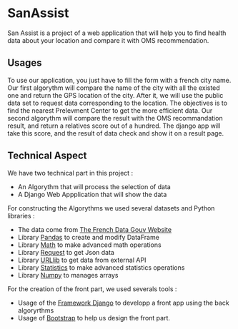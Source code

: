 # SanAssist

San Assist is a project of a web application that will help you to find health data about your location and compare it with OMS recommendation.

## Usages

To use our application, you just have to fill the form with a french city name.   
Our first algorythm will compare the name of the city with all the existed one and return the GPS location of the city. 
After it, we will use the public data set to request data corresponding to the location. The objectives is to find the nearest Prelevment Center to get the more efficient data. 
Our second algorythm will compare the result with the OMS recommandation result, and return a relatives score out of a hundred. 
The django app will take this score, and the result of data check and show it on a result page.


## Technical Aspect 

We have two technical part in this project :   
- An Algorythm that will process the selection of data
- A Django Web Appplication that will show the data

For constructing the Algorythms we used several datasets and Python libraries : 

- The data come from [The French Data Gouv Website](https://www.data.gouv.fr/fr/)
- Library [Pandas](https://pandas.pydata.org/) to create and modify DataFrame
- Library [Math](https://docs.python.org/3/library/math.html) to make advanced math operations
- Library [Request](https://pypi.org/project/requests/) to get Json data
- Library [URLlib](https://docs.python.org/fr/3/library/urllib.html) to get data from external API
- Library [Statistics](https://docs.python.org/3/library/statistics.html) to make advanced statistics operations
- Library [Numpy](https://numpy.org/) to manages arrays

For the creation of the front part, we used severals tools : 
- Usage of the [Framework Django](https://www.djangoproject.com/) to developp a front app using the back algoryrthms
- Usage of [Bootstrap](https://getbootstrap.com/) to help us design the front part. 


